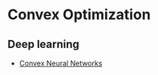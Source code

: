 # Convex Optimization

## Deep learning
- [Convex Neural Networks](https://www.iro.umontreal.ca/~lisa/pointeurs/convex_nnet_nips2005.pdf)
